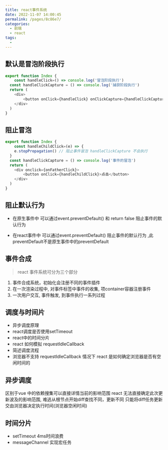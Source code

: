 ```yaml
---
title: react事件系统
date: 2022-11-07 14:00:45
permalink: /pages/8c86e7/
categories:
  - 前端
  - react
tags:
  -
---
```


## 默认是冒泡阶段执行

```javascript
export function Index {
	const handleClick=() => console.log('冒泡阶段执行')
  const handleClickCapture = () => console.log('捕获阶段执行')
  return (
  	<div>
    	<button onClick={handleClick} onClickCapture={handleClickCapture}>点击</button>
    </div>
  )
}
```

## 阻止冒泡

```javascript
export function Index {
	const handleChildClick=(e) => {
    e.stopPropagation() // 阻止事件冒泡 handleClickCapture 不会执行
  }
  const handleClickCapture = () => console.log('事件的冒泡')
  return (
  	<div onclick={onFatherClick}>
    	<button onClick={handleChildClick}>点击</button>
    </div>
  )
}
```

## 阻止默认行为

* 在原生事件中 可以通过event.preventDefault() 和 return false 阻止事件的默认行为

* 在react事件中 可以通过event.preventDefault() 阻止事件的默认行为 ,此 preventDefault不是原生事件中的preventDefault

## 事件合成

> react 事件系统可分为三个部分

1. 事件合成系统，初始化会注册不同的事件插件
2. 在一次渲染过程中, 对事件标签中事件的收集, 项container容器注册事件
3. 一次用户交互, 事件触发, 到事件执行一系列过程

## 调度与时间片

* 异步调度原理
* react调度是否使用setTimeout
* react中的时间分片
* react 如何模拟 requestIdleCallback
* 简述调度流程
* 浏览器不支持 requestIdleCallback 情况下 react 是如何确定浏览器是否有空闲时间的

## 异步调度

区别于vue 中的依赖搜集可以直接详情当前的影响范围
react 无法直接确定此次更新波及的影响范围, 难逃从根节点开始diff查找不同，更新不同
只能将diff任务更新交由浏览器决定执行时间(浏览器空闲时间)

## 时间分片

* setTimeout 4ms时间浪费
* messageChannel 实现宏任务
